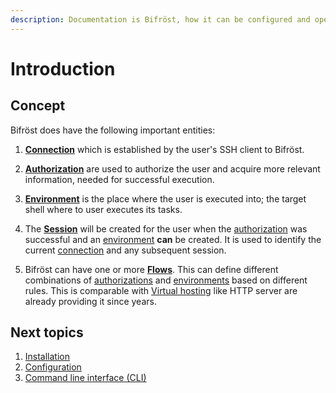 ```yaml
---
description: Documentation is Bifröst, how it can be configured and operated.
---
```

# Introduction

## Concept

Bifröst does have the following important entities:

1. [**Connection**](connection/index.md) which is established by the user's SSH client to Bifröst.

2. [**Authorization**](authorization/index.md) are used to authorize the user and acquire more relevant information, needed for successful execution.

3. [**Environment**](environment/index.md) is the place where the user is executed into; the target shell where to user executes its tasks.

4. The [**Session**](session/index.md) will be created for the user when the [authorization](authorization/index.md) was successful and an [environment](environment/index.md) **can** be created. It is used to identify the current [connection](connection/index.md) and any subsequent session.

5. Bifröst can have one or more [**Flows**](flow.md). This can define different combinations of [authorizations](authorization/index.md) and [environments](environment/index.md) based on different rules. This is comparable with [Virtual hosting](https://en.wikipedia.org/wiki/Virtual_hosting) like HTTP server are already providing it since years.

## Next topics

1. [Installation](../getting-started.md)
2. [Configuration](configuration.md)
3. [Command line interface (CLI)](cli.md)
